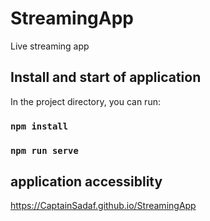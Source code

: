 # StreamingApp
Live streaming app

## Install and start of application

In the project directory, you can run:
### `npm install`
### `npm run serve`


## application accessiblity

https://CaptainSadaf.github.io/StreamingApp